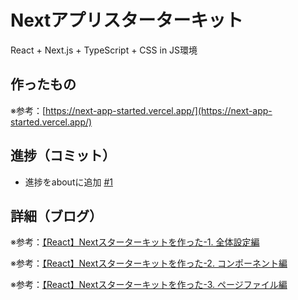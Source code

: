 # Nextアプリスターターキット

React + Next.js + TypeScript + CSS in JS環境

## 作ったもの

※参考：[https://next-app-started.vercel.app/](https://next-app-started.vercel.app/)

## 進捗（コミット）

- 進捗をaboutに追加 [#1](https://github.com/ryo-i/next-app-started/issues/1)

## 詳細（ブログ）

※参考：[【React】Nextスターターキットを作った-1. 全体設定編](https://www.i-ryo.com/entry/2021/05/01/184600)

※参考：[【React】Nextスターターキットを作った-2. コンポーネント編](https://www.i-ryo.com/entry/2021/05/02/101424)

※参考：[【React】Nextスターターキットを作った-3. ページファイル編](https://www.i-ryo.com/entry/2021/05/02/102630)